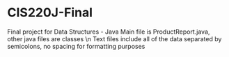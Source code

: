 # CIS220J-Final
Final project for Data Structures - Java
Main file is ProductReport.java, other java files are classes \n
Text files include all of the data separated by semicolons, no spacing for formatting purposes
